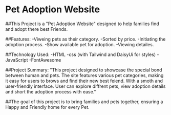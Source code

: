 # Pet Adoption Website
##This Project is a "Pet Adoption Website" designed to help families find and adopt there best Friends.

##Features:
-Viweing pets as their category.
-Sorted by price.
-Initiating the adoption process.
-Show available pet for adoption.
-Viewing detailes.

##Technology Used:
-HTML
-css
 (with Tailwind and DaisyUi for styles)
-JavaScript
-FontAwesome

##Project Summary:
"This project designed to showcase the special bond between human and pets. The site features various pet categories, making it easy for users to brows and find their new best feiend. With a smoth and user-friendly interface. User can explore diffrent pets, view adoption details and short the adoption process with ease."

##The goal of this project is to bring families and pets together, ensuring a Happy and Friendly home for every Pet.
